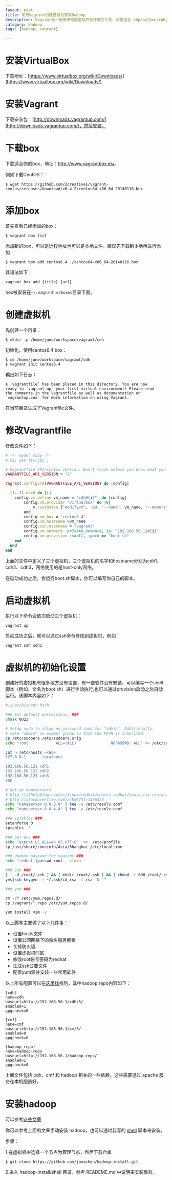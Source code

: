```yaml
---
layout: post
title: 使用Vagrant创建虚拟机安装Hadoop
description: Vagrant是一款用来构建虚拟开发环境的工具，非常适合 php/python/ruby/java 这类语言开发 web 应用，使用Vagrant可以快速的搭建虚拟机并安装自己的一些应用。本文主要是使用Vagrant创建3个虚拟机并用来安装hadoop集群。
category: Hadoop
tags: [hadoop, vagrant]

---
```


# 安装VirtualBox

下载地址：[https://www.virtualbox.org/wiki/Downloads/](https://www.virtualbox.org/wiki/Downloads/)

# 安装Vagrant

下载安装包：[http://downloads.vagrantup.com/](http://downloads.vagrantup.com/)，然后安装。

# 下载box

下载适合你的box，地址：<http://www.vagrantbox.es/>。

例如下载CentOS：

```
$ wget https://github.com/2creatives/vagrant-centos/releases/download/v6.4.2/centos64-x86_64-20140116.box
```

# 添加box

首先查看已经添加的box：

```
$ vagrant box list
```

添加新的box，可以是远程地址也可以是本地文件，建议先下载到本地再进行添加：

```
$ vagrant box add centos6.4 ./centos64-x86_64-20140116.box
```

其语法如下：

```
vagrant box add {title} {url}
```

box被安装在`~/.vagrant.d/boxes`目录下面。

# 创建虚拟机

先创建一个目录：

```
$ mkdir -p /home/june/workspace/vagramt/cdh
```

初始化，使用centos6.4 box：

```
$ cd /home/june/workspace/vagramt/cdh
$ vagrant init centos6.4
```

输出如下日志：

```
A `Vagrantfile` has been placed in this directory. You are now
ready to `vagrant up` your first virtual environment! Please read
the comments in the Vagrantfile as well as documentation on
`vagrantup.com` for more information on using Vagrant.
```

在当前目录生成了Vagrantfile文件。

# 修改Vagrantfile

修改文件如下：

```ruby
# -*- mode: ruby -*-
# vi: set ft=ruby :

# Vagrantfile API/syntax version. Don't touch unless you know what you're doing!
VAGRANTFILE_API_VERSION = "2"

Vagrant.configure(VAGRANTFILE_API_VERSION) do |config|

  (1..3).each do |i|
    config.vm.define vm_name = "cdh#{i}"  do |config|
        config.vm.provider "virtualbox" do |v|
            v.customize ["modifyvm", :id, "--name", vm_name, "--memory", "2048",'--cpus', 1]
        end
        config.vm.box = "centos6.4"
        config.vm.hostname =vm_name
        config.ssh.username = "vagrant"
        config.vm.network :private_network, ip: "192.168.56.12#{i}"
	  	config.vm.provision :shell, :path => "boot.sh"
    end
  end
end
```

上面的文件中定义了三个虚拟机，三个虚拟机的名字和hostname分别为cdh1、cdh2、cdh3，网络使用的是host-only网络。

在启动成功之后，会运行boot.sh脚本，你可以编写你自己的脚本。

# 启动虚拟机

执行以下命令会依次启动三个虚拟机：

```
vagrant up
```

启动成功之后，就可以通过ssh命令登陆到虚拟机，例如：

```
vagrant ssh cdh1
```

# 虚拟机的初始化设置

创建好的虚拟机有很多地方没有设置，有一些软件没有安装，可以编写一个shell脚本（例如，命名为boot.sh）进行手动执行,也可以通过provision启动之后自动运行。该脚本内容如下：

```bash
#!/usr/bin/env bash

### Set default permissions. ###
umask 0022

# Setup sudo to allow no-password sudo for "admin". Additionally,
# make "admin" an exempt group so that the PATH is inherited.
cp /etc/sudoers /etc/sudoers.orig
echo "root            ALL=(ALL)               NOPASSWD: ALL" >> /etc/sudoers

cat > /etc/hosts <<EOF
127.0.0.1       localhost

192.168.56.121 cdh1
192.168.56.122 cdh2
192.168.56.123 cdh3
EOF

# Set up nameservers.
# http://ithelpblog.com/os/linux/redhat/centos-redhat/howto-fix-couldnt-resolve-host-on-centos-redhat-rhel-fedora/
# http://stackoverflow.com/a/850731/1486325
echo "nameserver 8.8.8.8" | tee -a /etc/resolv.conf
echo "nameserver 8.8.4.4" | tee -a /etc/resolv.conf

### iptables ###
setenforce 0
iptables -F

### Set env ###
echo "export LC_ALL=en_US.UTF-8"  >>  /etc/profile 
cp /usr/share/zoneinfo/Asia/Shanghai /etc/localtime

### Update passwod for vagrant ###
echo 'redhat'|passwd root --stdin

### ssh ###
[ ! -d /root/.ssh ] && ( mkdir /root/.ssh ) && ( chmod -r 600 /root/.ssh  )
yes|ssh-keygen -f ~/.ssh/id_rsa -t rsa -N ""

### yum ###

rm -rf /etc/yum.repos.d/*
cp /vagrant/*.repo /etc/yum.repos.d/

yum install vim -y
```

以上脚本主要做了以下几件事：

- 设置hosts文件
- 设置公网网络下的命名服务解析
- 关掉防火墙
- 设置虚拟机时区
- 修改root帐号密码为redhat
- 生成ssh公要文件
- 配置yum源并安装一些常用软件

以上所有配置可以在[这里找](https://github.com/javachen/snippets/tree/master/vagrant/cdh)找到，其中hadoop.repo内容如下：

```
[cdh]
name=cdh
baseurl=http://192.168.56.1/cdh/5/
enabled=1
gpgcheck=0

[cmf]
name=cmf
baseurl=http://192.168.56.1/cm/5/
enabled=0
gpgcheck=0

[hadoop-repo]
name=hadoop-repo
baseurl=http://192.168.56.1/hadoop-repo/
enabled=1
gpgcheck=0
```

上面文件包括 cdh、cmf 和 hadoop 相关的一些依赖，这些需要通过 apache 服务在本机配置好。

# 安装hadoop

可以参考[这些文章](http://blog.javachen.com/categories.html#hadoop-ref)

你可以参考上面的文章手动安装 hadoop，也可以通过我写的 [shell](https://github.com/javachen/hadoop-install/tree/master/shell) 脚本来安装。

步骤：

1.在虚拟机中选择一个节点为管理节点，然后下载仓库

```
$ git clone https://github.com/javachen/hadoop-install.git
```

2.进入 hadoop-install/shell 目录，参考 READEME.md 中说明来安装集群。
